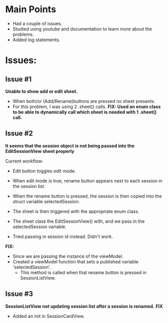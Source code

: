 # Main Points
- Had a couple of issues.
- Studied using youtube and documentation to learn more about the problems. 
- Added log statements.

# Issues:
## Issue #1
**Unable to show add or edit sheet.**
- When both/or (Add/Rename)buttons are pressed no sheet presents.
- For this problem, I was using 2 .sheet() calls.
**FIX: Used an enum class to be able to dynamically call which sheet is needed with 1 .sheet() call.**

## Issue #2
**It seems that the session object is not being passed into the EditSessionView sheet properly**

Current workflow:
- Edit button toggles edit mode.
- When edit mode is true, rename button appears next to each session in the session list.
- When the rename button is pressed, the session is then copied into the struct variable selectedSession.
- The sheet is then triggered with the appropriate enum class.
- The sheet class the EditSessionView() with, and we pass in the selectedSession variable.

- Tried passing in session id instead. Didn't work.

**FIX:**
- Since we are passing the instance of the viewModel.
- Created a viewModel function that sets a published variable 'selectedSession'.
    - This method is called when that rename button is pressed in SessionListView.
    
## Issue #3
**SessionListView not updating session list after a session is renamed.**
**FIX**
- Added an init in SessionCardView.

